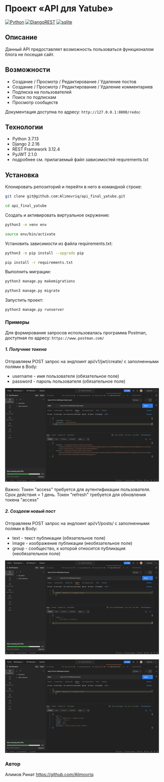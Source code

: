 # Проект «API для Yatube»

[![Python](https://img.shields.io/badge/-Python-464646?style=flat-square&logo=Python)](https://www.python.org/)
[![DjangoREST](https://img.shields.io/badge/DJANGO-REST-ff1709?style=for-the-badge&logo=django&logoColor=white&color=ff1709&labelColor=gray)](https://www.django-rest-framework.org/)
[![sqlite](https://skillicons.dev/icons?i=sqlite)](https://sqlite.org/)

## Описание
Данный API предоставляет возможность пользоваться функционалом блога не посещая сайт.

## Возможности
- Создание / Просмотр / Редактирование / Удаление постов
- Создание / Просмотр / Редактирование / Удаление комментариев
- Подписка на пользователей
- Поиск по подпискам
- Просмотр сообществ

Документация доступна по адресу: ```http://127.0.0.1:8000/redoc```

## Технологии
 - Python 3.7.13
 - Django 2.2.16
 - REST Framework 3.12.4
 - PyJWT 2.1.0
 - подробнее см. прилагаемый файл зависимостей requrements.txt

## Установка
Клонировать репозиторий и перейти в него в командной строке:

```bash
git clone git@github.com:Alimovriq/api_final_yatube.git
```

```bash
cd api_final_yatube
```

Cоздать и активировать виртуальное окружение:

```bash
python3 -m venv env
```

```bash
source env/bin/activate
```

Установить зависимости из файла requirements.txt:

```bash
python3 -m pip install --upgrade pip
```

```bash
pip install -r requirements.txt
```

Выполнить миграции:

```bash
python3 manage.py makemigrations
```
```bash
python3 manage.py migrate
```

Запустить проект:

```bash
python3 manage.py runserver
```

### Примеры
Для формирования запросов использовалась программа Postman, доступная по адресу: ```https://www.postman.com/```

##### 1. Получние токена
Отправляем POST запрос на эндпоинт api/v1/jwt/create/ с заполненными полями в Body:
- username - имя пользователя (обязательное поле)
- password - пароль пользователя (обязательное поле)

![Иллюстрация к получению токена](https://github.com/Alimovriq/api_final_yatube/blob/master/yatube_api/static/2.png)


Важно:
Токен "access" требуется для аутентификации пользователя. Срок действия = 1 день.
Токен "refresh" требуется для обновления токена "access"

##### 2. Создаем новый пост
Отправляем POST запрос на эндпоинт api/v1/posts/ с заполненными полями в Body:
- text - текст публикации (обязательное поле)
- image - изображение публикации (необязательное поле)
- group - сообщество, к которой относится публикация (необязательное поле)

![Иллюстрация к созданию поста №1](https://github.com/Alimovriq/api_final_yatube/blob/master/yatube_api/static/3.png)

![Иллюстрация к созданию поста №2](https://github.com/Alimovriq/api_final_yatube/blob/master/yatube_api/static/4.png)

### Автор
Алимов Ринат
https://github.com/Alimovriq
